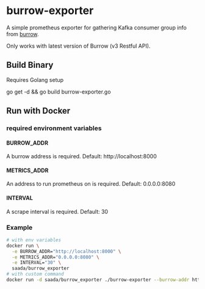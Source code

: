 # burrow-exporter

A simple prometheus exporter for gathering Kafka consumer group info
from [burrow](https://github.com/linkedin/Burrow).

Only works with latest version of Burrow (v3 Restful API).

## Build Binary
Requires Golang setup

go get -d && go build burrow-exporter.go

## Run with Docker

### required environment variables
#### BURROW_ADDR
A burrow address is required. Default: http://localhost:8000
#### METRICS_ADDR
An address to run prometheus on is required. Default: 0.0.0.0:8080
#### INTERVAL
A scrape interval is required. Default: 30

### Example
```sh
# with env variables
docker run \
  -e BURROW_ADDR="http://localhost:8000" \
  -e METRICS_ADDR="0.0.0.0:8080" \
  -e INTERVAL="30" \
  saada/burrow_exporter
# with custom command
docker run -d saada/burrow_exporter ./burrow-exporter --burrow-addr http://localhost:8000 --metrics-addr 0.0.0.0:8080 --interval 30
```
